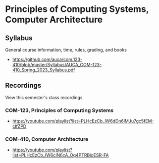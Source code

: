 Principles of Computing Systems, Computer Architecture
======================================================

## Syllabus

General course information, time, rules, grading, and books

* <https://github.com/auca/com.123-410/blob/master/Syllabus/AUCA_COM-123-410_Spring_2023_Syllabus.pdf>

## Recordings

View this semester's class recordings

### COM-123, Principles of Computing Systems

* <https://youtube.com/playlist?list=PLHcEzCb_lW6dDn6lMJu7gc5fEM-clfZPD>

### COM-410, Computer Architecture

* <https://youtube.com/playlist?list=PLHcEzCb_lW6cIN6cA_Oq4PTRBioESR-FA>
